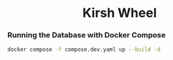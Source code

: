 <div align="center">
  <h1>Kirsh Wheel</h1>
</div>

### Running the Database with Docker Compose

```bash
docker compose -f compose.dev.yaml up --build -d
```

